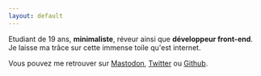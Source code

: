 ```yaml
---
layout: default
---
```


Etudiant de 19 ans, **minimaliste**, réveur ainsi que **développeur front-end**.<br>
Je laisse ma trâce sur cette immense toile qu'est internet.

Vous pouvez me retrouver sur [Mastodon][Mastodon], [Twitter][Twitter] ou [Github][Github].

[Github]: https://github.com/LucasCtrl
[Twitter]: https://twitter.com/LucasCtrlAlt
[Mastodon]: https://mstdn.io/@LucasAlt